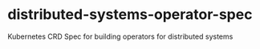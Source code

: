# distributed-systems-operator-spec
Kubernetes CRD Spec for building operators for distributed systems
